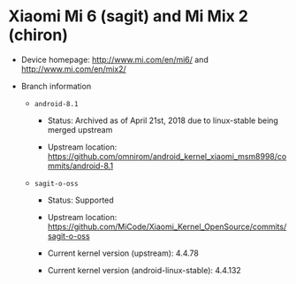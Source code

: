 # Xiaomi Mi 6 (sagit) and Mi Mix 2 (chiron)

* Device homepage: http://www.mi.com/en/mi6/ and http://www.mi.com/en/mix2/

* Branch information

  * `android-8.1`

    * Status: Archived as of April 21st, 2018 due to linux-stable being merged upstream

    * Upstream location: https://github.com/omnirom/android_kernel_xiaomi_msm8998/commits/android-8.1

  * `sagit-o-oss`

    * Status: Supported

    * Upstream location: https://github.com/MiCode/Xiaomi_Kernel_OpenSource/commits/sagit-o-oss

    * Current kernel version (upstream): 4.4.78

    * Current kernel version (android-linux-stable): 4.4.132
